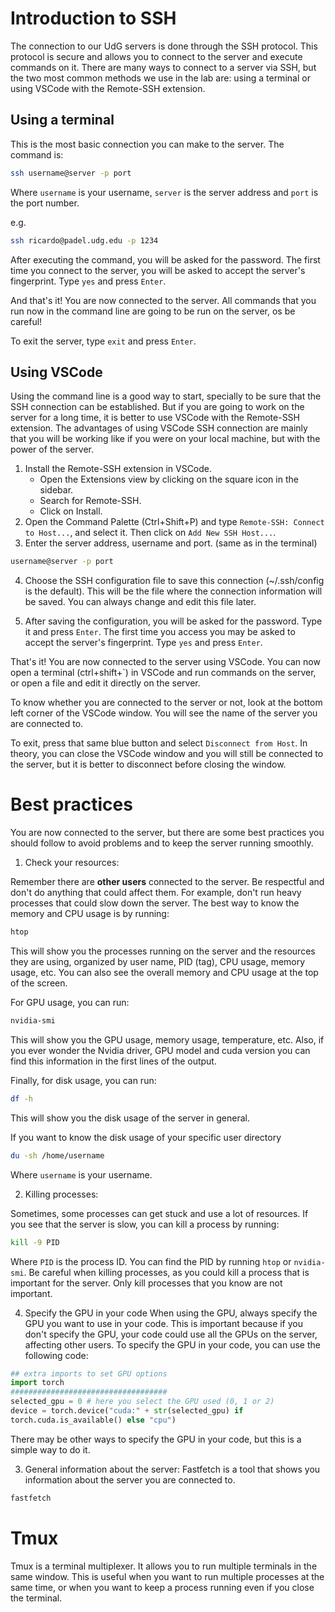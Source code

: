 # Introduction to SSH

The connection to our UdG servers is done through the SSH protocol. This protocol is secure and allows you to connect to the server and execute commands on it.
There are many ways to connect to a server via SSH, but the two most common methods we use in the lab are: using a terminal or using VSCode with the Remote-SSH extension.

## Using a terminal
This is the most basic connection you can make to the server.
The command is:
```bash
ssh username@server -p port
```

Where `username` is your username, `server` is the server address and `port` is the port number.

e.g.
```bash
ssh ricardo@padel.udg.edu -p 1234
```

After executing the command, you will be asked for the password. The first time you connect to the server, you will be asked to accept the server's fingerprint. Type `yes` and press `Enter`.

And that's it! You are now connected to the server. All commands that you run now in the command line are going to be run on the server, os be careful!

To exit the server, type `exit` and press `Enter`.

## Using VSCode

Using the command line is a good way to start, specially to be sure that the SSH connection can be established. But if you are going to work on the server for a long time, it is better to use VSCode with the Remote-SSH extension. The advantages of using VSCode SSH connection are mainly that you will be working like if you were on your local machine, but with the power of the server.

1. Install the Remote-SSH extension in VSCode.
    - Open the Extensions view by clicking on the square icon in the sidebar.
    - Search for Remote-SSH.
    - Click on Install.
2. Open the Command Palette (Ctrl+Shift+P) and type `Remote-SSH: Connect to Host...`, and select it. Then click on `Add New SSH Host...`.
3. Enter the server address, username and port. (same as in the terminal)
```bash
username@server -p port
```
4. Choose the SSH configuration file to save this connection (~/.ssh/config is the default). This will be the file where the connection information will be saved. You can always change and edit this file later.

5. After saving the configuration, you will be asked for the password. Type it and press `Enter`. The first time you access you may be asked to accept the server's fingerprint. Type `yes` and press `Enter`.

That's it! You are now connected to the server using VSCode. You can now open a terminal (ctrl+shift+`) in VSCode and run commands on the server, or open a file and edit it directly on the server.

To know whether you are connected to the server or not, look at the bottom left corner of the VSCode window. You will see the name of the server you are connected to.

To exit, press that same blue button and select `Disconnect from Host`. In theory, you can close the VSCode window and you will still be connected to the server, but it is better to disconnect before closing the window.


# Best practices

You are now connected to the server, but there are some best practices you should follow to avoid problems and to keep the server running smoothly.

1. Check your resources:

Remember there are <b>other users</b> connected to the server. Be respectful and don't do anything that could affect them. For example, don't run heavy processes that could slow down the server. The best way to know the memory and CPU usage is by running:
```bash
htop
```

This will show you the processes running on the server and the resources they are using, organized by user name, PID (tag), CPU usage, memory usage, etc. You can also see the overall memory and CPU usage at the top of the screen.

For GPU usage, you can run:
```bash
nvidia-smi
```

This will show you the GPU usage, memory usage, temperature, etc. Also, if you ever wonder the Nvidia driver, GPU model and cuda version you can find this information in the first lines of the output.

Finally, for disk usage, you can run:
```bash
df -h
```

This will show you the disk usage of the server in general.

If you want to know the disk usage of your specific user directory
```bash
du -sh /home/username
```
    
Where `username` is your username.

2. Killing processes:

Sometimes, some processes can get stuck and use a lot of resources. If you see that the server is slow, you can kill a process by running:
```bash
kill -9 PID
```

Where `PID` is the process ID. You can find the PID by running `htop` or `nvidia-smi`. Be careful when killing processes, as you could kill a process that is important for the server. Only kill processes that you know are not important.

4. Specify the GPU in your code
When using the GPU, always specify the GPU you want to use in your code. This is important because if you don't specify the GPU, your code could use all the GPUs on the server, affecting other users. To specify the GPU in your code, you can use the following code:

```python
## extra imports to set GPU options
import torch
###################################
selected_gpu = 0 # here you select the GPU used (0, 1 or 2)
device = torch.device("cuda:" + str(selected_gpu) if
torch.cuda.is_available() else "cpu")
```
There may be other ways to specify the GPU in your code, but this is a simple way to do it.

3. General information about the server:
Fastfetch is a tool that shows you information about the server you are connected to.
```bash
fastfetch
```

# Tmux

Tmux is a terminal multiplexer. It allows you to run multiple terminals in the same window. This is useful when you want to run multiple processes at the same time, or when you want to keep a process running even if you close the terminal.